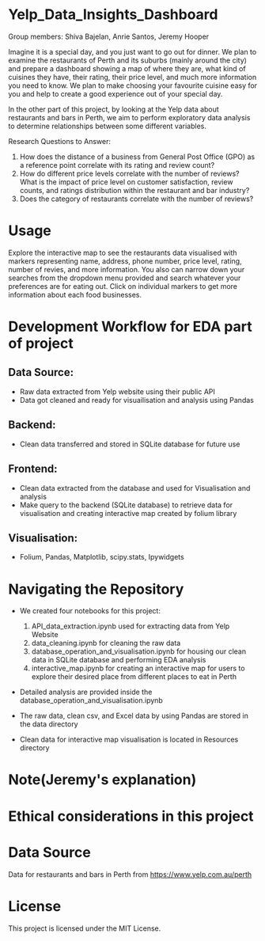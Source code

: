 # Yelp_Data_Insights_Dashboard
Group members: Shiva Bajelan, Anrie Santos, Jeremy Hooper

Imagine it is a special day, and you just want to go out for dinner. We plan to examine the restaurants of Perth and its suburbs (mainly around the city) and prepare a dashboard showing a map of where they are, what kind of cuisines they have, their rating, their price level, and much more information you need to know. We plan to make choosing your favourite cuisine easy for you and help to create a good experience out of your special day. 

In the other part of this project, by looking at the Yelp data about restaurants and bars in Perth, we aim to perform exploratory data analysis to determine relationships between some different variables.

Research Questions to Answer:

 1. How does the distance of a business from General Post Office (GPO) as a reference point correlate with its rating and review count?
 2. How do different price levels correlate with the number of reviews? What is the impact of price level on customer satisfaction, review counts, and ratings distribution within the restaurant and bar industry?
 3. Does the category of restaurants correlate with the number of reviews?
   
# Usage
Explore the interactive map to see the restaurants data visualised with markers representing name, address, phone number, price level, rating, number of revies, and more information. You also can narrow down your searches from the dropdown menu provided and search whatever your preferences are for eating out. Click on individual markers to get more information about each food businesses.

   
#   Development Workflow for EDA part of project
## Data Source:
* Raw data extracted from Yelp website using their public API
* Data got cleaned and ready for visuailisation and analysis using Pandas
## Backend:
* Clean data transferred and stored in SQLite database for future use
## Frontend:

* Clean data extracted from the database and used for Visualisation and analysis 
* Make query to the backend (SQLite database) to retrieve data for visualisation and creating interactive map created by folium library
## Visualisation:
* Folium, Pandas, Matplotlib, scipy.stats, Ipywidgets
  
# Navigating the Repository
* We created four notebooks for this project:
  1. API_data_extraction.ipynb used for extracting data from Yelp Website
  2. data_cleaning.ipynb for cleaning the raw data
  3. database_operation_and_visualisation.ipynb for housing our clean data in SQLite database and performing EDA analysis
  4. interactive_map.ipynb for creating an interactive map for users to explore their desired place from different places to eat in Perth
   
* Detailed analysis are provided inside the database_operation_and_visualisation.ipynb
   
* The raw data, clean csv, and Excel data by using Pandas are stored in the data directory
* Clean data for interactive map visualisation is located in Resources directory
  
# Note(Jeremy's explanation)

# Ethical considerations in this project

# Data Source
Data for restaurants and bars in Perth from https://www.yelp.com.au/perth

# License 
This project is licensed under the MIT License.
